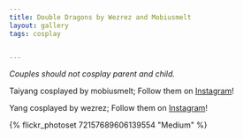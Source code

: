 ```yaml
---
title: Double Dragons by Wezrez and Mobiusmelt 
layout: gallery
tags: cosplay


---
```


*Couples should not cosplay parent and child.*

Taiyang cosplayed by mobiusmelt; Follow them on [Instagram](https://www.instagram.com/mobiusmelt)!

Yang cosplayed by wezrez; Follow them on [Instagram](https://www.instagram.com/wezrez)!

{% flickr_photoset 72157689606139554 "Medium" %}